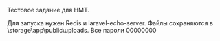 Тестовое задание для НМТ.

Для запуска нужен Redis и laravel-echo-server.
Файлы сохраняются в \storage\app\public\uploads.
Все пароли 00000000
